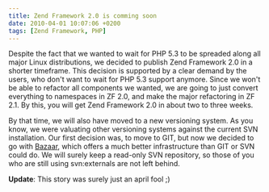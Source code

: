 ```yaml
---
title: Zend Framework 2.0 is comming soon
date: 2010-04-01 10:07:06 +0200
tags: [Zend Framework, PHP]
---
```


Despite the fact that we wanted to wait for PHP 5.3 to be spreaded along all major Linux distributions, we decided to publish Zend Framework 2.0 in a shorter timeframe. This decision is supported by a clear demand by the users, who don't want to wait for PHP 5.3 support anymore. Since we won't be able to refactor all components we wanted, we are going to just convert everything to namespaces in ZF 2.0, and make the major refactoring in ZF 2.1. By this, you will get Zend Framework 2.0 in about two to three weeks.

By that time, we will also have moved to a new versioning system. As you know, we were valuating other versioning systems against the current SVN installation. Our first decision was, to move to GIT, but now we decided to go with [Bazaar](http://bazaar.canonical.com/en/), which offers a much better infrastructure than GIT or SVN could do. We will surely keep a read-only SVN repository, so those of you who are still using svn:externals are not left behind.

**Update**: This story was surely just an april fool ;)